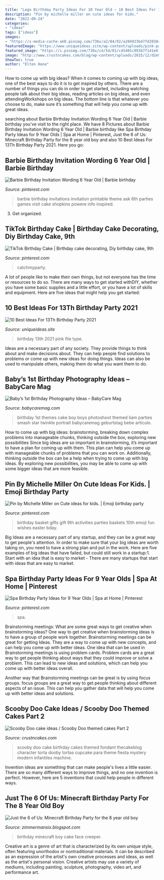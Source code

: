 ```yaml
---
title: "Lego Birthday Party Ideas For 10 Year Old ~ 10 Best Ideas For 13th Birthday Party 2021"
description: "Pin by michelle miller on cute ideas for kids."
date: "2022-09-24"
categories:
- "ideas"
tags: ["ideas"]
images:
- "https://s-media-cache-ak0.pinimg.com/736x/a2/04/92/a204923b47fd203847fbeacffaaeb125---year-old-girl-birthday-party-spa-birthday-parties.jpg"
featuredImage: "https://www.uniqueideas.site/wp-content/uploads/pink-party-pinteres-17.jpg"
featured_image: "https://i.pinimg.com/736x/c4/54/01/c45401c993b7f141e61c62a6a0c66a3a.jpg"
image: "http://www.crustncakes.com/blog/wp-content/uploads/2015/12/d2e9819f915423788c35fa921c93234e.jpg"
ShowToc: true
author: "Elton Hane"
---
```



How to come up with big ideas?
When it comes to coming up with big ideas, one of the best ways to do it is to get inspired by others. There are a number of things you can do in order to get started, including watching people talk about their big ideas, reading articles on big ideas, and even attendingWorkshops on big ideas. The bottom line is that whatever you choose to do, make sure it’s something that will help you come up with great ideas.

	

		
searching about Barbie Birthday Invitation Wording 6 Year Old | Barbie birthday you've visit to the right place. We have 8 Pictures about Barbie Birthday Invitation Wording 6 Year Old | Barbie birthday like Spa Birthday Party Ideas for 9 Year Olds | Spa at Home | Pinterest, Just the 6 of Us: Minecraft Birthday Party for the 8 year old boy and also 10 Best Ideas For 13Th Birthday Party 2021. Here you go:
		
    
## Barbie Birthday Invitation Wording 6 Year Old | Barbie Birthday

<img loading=lazy src="https://i.pinimg.com/736x/d8/1f/c2/d81fc2011052192a1a9377c9af952e8a.jpg" onerror="this.onerror=null;this.src='https://tse2.mm.bing.net/th?id=OIP.48xHTCyGVHpp6VThRXc18QAAAA&amp;pid=15.1';" alt="Barbie Birthday Invitation Wording 6 Year Old | Barbie birthday">

_Source: pinterest.com_

>barbie birthday invitations invitation printable theme ask 6th parties games visit cake shopkins powere info inspired. 

	

3. Get organized.

    
## TikTok Birthday Cake | Birthday Cake Decorating, Diy Birthday Cake, 9th

<img loading=lazy src="https://i.pinimg.com/736x/c4/54/01/c45401c993b7f141e61c62a6a0c66a3a.jpg" onerror="this.onerror=null;this.src='https://tse1.mm.bing.net/th?id=OIP.m6aVl54x5VbEVnkjgXAmGwHaLH&amp;pid=15.1';" alt="TikTok Birthday Cake | Birthday cake decorating, Diy birthday cake, 9th">

_Source: pinterest.com_

>catchmyparty. 

	

A lot of people like to make their own things, but not everyone has the time or resources to do so. There are many ways to get started withDIY, whether you have some basic supplies and a little effort, or you have a lot of skills and equipment. Here are five ideas that might help you get started: 

    
## 10 Best Ideas For 13Th Birthday Party 2021

<img loading=lazy src="https://www.uniqueideas.site/wp-content/uploads/pink-party-pinteres-17.jpg" onerror="this.onerror=null;this.src='https://tse2.mm.bing.net/th?id=OIP.OIy8lmPNgomkt4DbDD-0vQHaJ4&amp;pid=15.1';" alt="10 Best Ideas For 13Th Birthday Party 2021">

_Source: uniqueideas.site_

>birthday 13th 2021 pink file type. 

	

Ideas are a necessary part of any society. They provide things to think about and make decisions about. They can help people find solutions to problems or come up with new ideas for doing things. Ideas can also be used to manipulate others, making them do what you want them to do.

    
## Baby’s 1st Birthday Photography Ideas – BabyCare Mag

<img loading=lazy src="https://www.babycaremag.com/wp-content/uploads/2017/11/1a57e87aa0fbe392c3dfa9a26e8dad4c.jpg" onerror="this.onerror=null;this.src='https://tse2.mm.bing.net/th?id=OIP.ZSgqII6HgZeXUZuT2d93awHaKf&amp;pid=15.1';" alt="Baby’s 1st Birthday Photography Ideas – BabyCare Mag">

_Source: babycaremag.com_

>birthday 1st themes cake boy boys photoshoot themed liam parties smash star twinkle portrait babycaremag geburtstag bebe artículo. 

	

How to come up with big ideas: brainstorming, breaking down complex problems into manageable chunks, thinking outside the box, exploring new possibilities
Since big ideas are so important in brainstorming, it’s important to have a plan for coming up with them. This plan can help you come up with manageable chunks of problems that you can work on. Additionally, thinking outside the box can be a help when trying to come up with big ideas. By exploring new possibilities, you may be able to come up with some bigger ideas that are more feasible.

    
## Pin By Michelle Miller On Cute Ideas For Kids. | Emoji Birthday Party

<img loading=lazy src="https://i.pinimg.com/736x/6e/69/19/6e6919142bc4da1758b42363c57913ac--birthday-basket-th-birthday.jpg" onerror="this.onerror=null;this.src='https://tse2.mm.bing.net/th?id=OIP.J3W5ddSf0QdaOuRi3WEIgAHaKm&amp;pid=15.1';" alt="Pin by Michelle Miller on Cute ideas for kids. | Emoji birthday party">

_Source: pinterest.com_

>birthday basket gifts gift 9th activities parties baskets 10th emoji fun wishes easter bday. 

	

Big Ideas are a necessary part of any startup, and they can be a great way to get people's attention. In order to make sure that your big ideas are worth taking on, you need to have a strong plan and put in the work. Here are five examples of big ideas that have failed, but could still work in a startup:1. Start with an idea that is easy to market - There are many startups that start with ideas that are easy to market.

    
## Spa Birthday Party Ideas For 9 Year Olds | Spa At Home | Pinterest

<img loading=lazy src="https://s-media-cache-ak0.pinimg.com/736x/a2/04/92/a204923b47fd203847fbeacffaaeb125---year-old-girl-birthday-party-spa-birthday-parties.jpg" onerror="this.onerror=null;this.src='https://tse4.mm.bing.net/th?id=OIP.zvqW0U1BKu1A6pUHGydZBAHaKi&amp;pid=15.1';" alt="Spa Birthday Party Ideas for 9 Year Olds | Spa at Home | Pinterest">

_Source: pinterest.com_

>spa. 

	

Brainstorming meetings: What are some great ways to get creative when brainstorming ideas?
One way to get creative when brainstorming ideas is to have a group of people work together. Brainstorming meetings can be great for getting Ideas. They are a way to come up with new concepts, and can help you come up with better ideas. 
One idea that can be used in Brainstorming meetings is using problem cards. Problem cards are a great way to get people thinking about ways that they could improve or solve a problem. This can lead to new ideas and solutions, which can help you come up with better ideas overall. 

Another way that Brainstorming meetings can be great is by using focus groups. focus groups are a great way to get people thinking about different aspects of an issue. This can help you gather data that will help you come up with better ideas and solutions.

    
## Scooby Doo Cake Ideas / Scooby Doo Themed Cakes Part 2

<img loading=lazy src="http://www.crustncakes.com/blog/wp-content/uploads/2015/12/d2e9819f915423788c35fa921c93234e.jpg" onerror="this.onerror=null;this.src='https://tse2.mm.bing.net/th?id=OIP._m3MlR8OaNT4QDBghvXiKgHaJ5&amp;pid=15.1';" alt="Scooby Doo cake ideas / Scooby Doo themed cakes Part 2">

_Source: crustncakes.com_

>scooby doo cake birthday cakes themed fondant thecakeblog character torta dooby tortas cupcake para theme fiesta mystery modern infantiles machine. 

	

Invention ideas are something that can make people's lives a little easier. There are so many different ways to improve things, and no one invention is perfect. However, here are 5 inventions that could help people in different ways.

    
## Just The 6 Of Us: Minecraft Birthday Party For The 8 Year Old Boy

<img loading=lazy src="https://2.bp.blogspot.com/-vI7mDUwyNWU/UVNxxt4ekcI/AAAAAAAAAF8/0C8LFzCK5Po/s1600/005.JPG" onerror="this.onerror=null;this.src='https://tse1.mm.bing.net/th?id=OIP.tuJsnxcMPZTYkQlVQ4CyqQHaLH&amp;pid=15.1';" alt="Just the 6 of Us: Minecraft Birthday Party for the 8 year old boy">

_Source: zimmermansix.blogspot.com_

>birthday minecraft boy cake face creeper. 

	

Creative art is a genre of art that is characterized by its own unique style, often featuring unorthodox or nontraditional materials. It can be described as an expression of the artist's own creative processes and ideas, as well as the artist's personal vision. Creative artists may use a variety of mediums, including painting, sculpture, photography, video art, and performance art.

